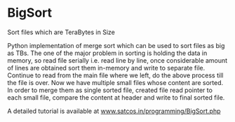 # BigSort
Sort files which are TeraBytes in Size

Python implementation of merge sort which can be used to sort files as big as TBs. The one of the major problem in sorting is holding the data in memory, so read file serially i.e. read line by line, once considerable amount of lines are obtained sort them in-memory and write to separate file. Continue to read from the main file where we left, do the above process till the file is over. Now we have multiple small files whose content are sorted. In order to merge them as single sorted file, created file read pointer to each small file, compare the content at header and write to final sorted file. 

A detailed tutorial is available at www.satcos.in/programming/BigSort.php

